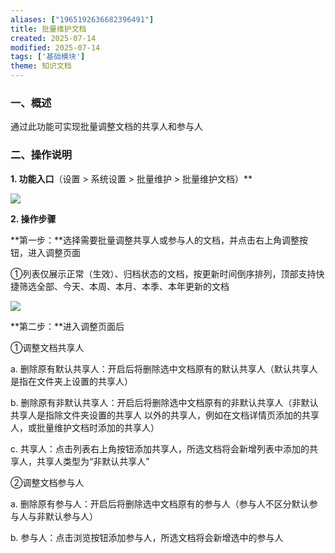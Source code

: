 ```yaml
---
aliases: ["1965192636682396491"]
title: 批量维护文档
created: 2025-07-14
modified: 2025-07-14
tags: ['基础模块']
theme: 知识文档
---
```


### 一、概述

通过此功能可实现批量调整文档的共享人和参与人

### 二、操作说明

**1. 功能入口**（设置 > 系统设置 > 批量维护 > 批量维护文档）**

![](https://myhelpdoc.oss-cn-heyuan.aliyuncs.com/mdimages/3d43298221789bff2d96962f49e2630e.jpg)

**2. 操作步骤**

**第一步：**选择需要批量调整共享人或参与人的文档，并点击右上角调整按钮，进入调整页面

①列表仅展示正常（生效）、归档状态的文档，按更新时间倒序排列，顶部支持快捷筛选全部、今天、本周、本月、本季、本年更新的文档

![](https://myhelpdoc.oss-cn-heyuan.aliyuncs.com/mdimages/4b94a3446449a999163c20dee9c9c4dd.jpg)

**第二步：**进入调整页面后

①调整文档共享人

a. 删除原有默认共享人：开启后将删除选中文档原有的默认共享人（默认共享人是指在文件夹上设置的共享人）

b. 删除原有非默认共享人：开启后将删除选中文档原有的非默认共享人（非默认共享人是指除文件夹设置的共享人 以外的共享人，例如在文档详情页添加的共享人，或批量维护文档时添加的共享人）

c. 共享人：点击列表右上角按钮添加共享人，所选文档将会新增列表中添加的共享人，共享人类型为“非默认共享人”

②调整文档参与人

a. 删除原有参与人：开启后将删除选中文档原有的参与人（参与人不区分默认参与人与非默认参与人）

b. 参与人：点击浏览按钮添加参与人，所选文档将会新增选中的参与人

